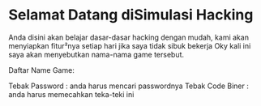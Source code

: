<h1>Selamat Datang diSimulasi Hacking</h1>

Anda disini akan belajar dasar-dasar hacking dengan mudah, kami akan menyiapkan
fitur²nya setiap hari jika saya tidak sibuk bekerja
Oky kali ini saya akan menyebutkan nama-nama game tersebut.

Daftar Name Game:

Tebak Password    : anda harus mencari passwordnya
Tebak Code Biner  : anda harus memecahkan teka-teki ini